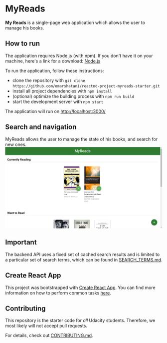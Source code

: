 # MyReads

**My Reads** is a single-page web application which allows the user to manage his books. 

## How to run
The application requires Node.js (with npm). If you don't have it on your machine, here's a link for a download: [Node.js](https://nodejs.org/en/)

To run the application, follow these instructions:

* clone the repository with `git clone https://github.com/omarshatani/reactnd-project-myreads-starter.git`
* install all project dependencies with `npm install`
* (optional) optimize the building process with `npm run build`
* start the development server with `npm start`

The application will run on [http://localhost:3000/](http://localhost:3000/)

## Search and navigation
MyReads allows the user to manage the state of his books, and search for new ones.
![MyReads homepage](src/img/myreads.png)


## Important
The backend API uses a fixed set of cached search results and is limited to a particular set of search terms, which can be found in [SEARCH_TERMS.md](SEARCH_TERMS.md).

## Create React App

This project was bootstrapped with [Create React App](https://github.com/facebookincubator/create-react-app). You can find more information on how to perform common tasks [here](https://github.com/facebookincubator/create-react-app/blob/master/packages/react-scripts/template/README.md).

## Contributing

This repository is the starter code for _all_ Udacity students. Therefore, we most likely will not accept pull requests.

For details, check out [CONTRIBUTING.md](CONTRIBUTING.md).
